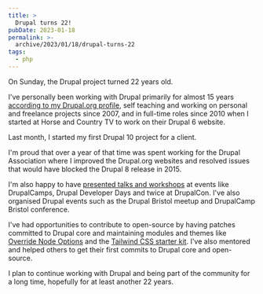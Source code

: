 ```yaml
---
title: >
  Drupal turns 22!
pubDate: 2023-01-18
permalink: >-
  archive/2023/01/18/drupal-turns-22
tags:
  - php
---
```


On Sunday, the Drupal project turned 22 years old.

I've personally been working with Drupal primarily for almost 15 years [according to my Drupal.org profile](https://www.drupal.org/u/opdavies), self teaching and working on personal and freelance projects since 2007, and in full-time roles since 2010 when I started at Horse and Country TV to work on their Drupal 6 website.

Last month, I started my first Drupal 10 project for a client.

I'm proud that over a year of that time was spent working for the Drupal Association where I improved the Drupal.org websites and resolved issues that would have blocked the Drupal 8 release in 2015.

I'm also happy to have [presented talks and workshops]({{site.url}}/presentations) at events like DrupalCamps, Drupal Developer Days and twice at DrupalCon. I've also organised Drupal events such as the Drupal Bristol meetup and DrupalCamp Bristol conference.

I've had opportunities to contribute to open-source by having patches committed to Drupal core and maintaining modules and themes like [Override Node Options](https://www.drupal.org/project/override_node_options) and the [Tailwind CSS starter kit](https://www.drupal.org/project/tailwindcss). I've also mentored and helped others to get their first commits to Drupal core and open-source.

I plan to continue working with Drupal and being part of the community for a long time, hopefully for at least another 22 years.
